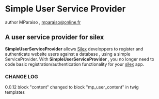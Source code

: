 Simple User Service Provider
=============================

author MParaiso , mparaiso@online.fr

## A user service provider for silex

**SimpleUserServiceProvider** allows [Silex][1] developpers to register and authenticate website users against a database ,
using a simple ServiceProvider. With **SimpleUserServiceProvider** , you no longer need to code basic registration/authentication
functionality for your [silex][1] app.


[1]: https://github.com/fabpot/Silex

### CHANGE LOG
0.0.12 block "content" changed to block "mp_user_content" in twig templates





